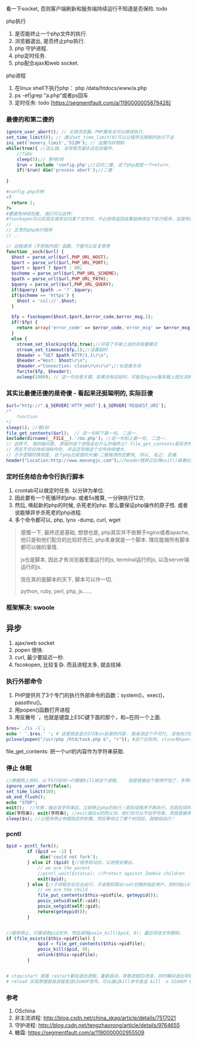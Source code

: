  看一下socket, 否则客户端刷新和服务端持续运行不知道是否保险. todo

php执行

1. 是否能终止一个php文件的执行.
2. 浏览器退出, 是否终止php执行.
3. php 守护进程.
4. php定时任务.
5. php配合ajax和web socket.

php进程
1. 在linux shell下执行php： php /data/htdocs/www/a.php
2. ps -ef|grep "a.php”或者ps回车
3. 定时任务: todo [https://segmentfault.com/a/1190000005879428]



### 最傻的和第二傻的

```php
ignore_user_abort(); // 关掉浏览器，PHP脚本也可以继续执行.
set_time_limit(0); // 通过set_time_limit(0)可以让程序无限制的执行下去
ini_set('memory_limit','512M'); // 设置内存限制
while(true){ //这么搞, 会导致页面永远在加载中.
    //ToDo 
    sleep(5);// 等待5秒
  	$run = include 'config.php';//迈向二傻, 这个php就是一个return.
    if(!$run) die('process abort');//二傻
    
}

#config.php示例
<?
  return 1;
?>
#要避免持续加载, 我们可以这样:
#fsockopen可以实现在请求访问某个文件时，不必获得返回结果就继续往下执行程序，这是和curl通常用法不一样的地方，我们在使用curl访问网页时，一定要等curl加载完网页后，才会执行curl后面的代码，虽然实际上curl也可以实现“非阻塞式”的请求，但是比fsockopen复杂的多，所以我们优先选择fsockopen，fsockopen可以在规定的时间内，比如1秒钟以内，完成对访问路径发出请求，完成之后就不管这个路径是否返回内容了，它的任务就到这里结束，可以继续往下执行程序了。利用这个特性，我们在正常的程序流中加入fsockopen，对上面我们创建的这个定时任务php的地址发出请求，即可让定时任务在后台执行。如果上面这个php的url地址是www.yourdomain.com/script.php，那么我们在编程中，可以这样：
// ...
// 正常的php执行程序
// ..

// 远程请求（不获取内容）函数，下面可以反复使用
function _sock($url) {
  $host = parse_url($url,PHP_URL_HOST);
  $port = parse_url($url,PHP_URL_PORT);
  $port = $port ? $port : 80;
  $scheme = parse_url($url,PHP_URL_SCHEME);
  $path = parse_url($url,PHP_URL_PATH);
  $query = parse_url($url,PHP_URL_QUERY);
  if($query) $path .= '?'.$query;
  if($scheme == 'https') {
    $host = 'ssl://'.$host;
  }

  $fp = fsockopen($host,$port,$error_code,$error_msg,1);
  if(!$fp) {
    return array('error_code' => $error_code,'error_msg' => $error_msg);
  }
  else {
    stream_set_blocking($fp,true);//开启了手册上说的非阻塞模式
    stream_set_timeout($fp,1);//设置超时
    $header = "GET $path HTTP/1.1\r\n";
    $header.="Host: $host\r\n";
    $header.="Connection: close\r\n\r\n";//长连接关闭
    fwrite($fp, $header);
    usleep(1000); // 这一句也是关键，如果没有这延时，可能在nginx服务器上就无法执行成功
```



### 其实比最傻还傻的是奇傻 - 看起来还挺聪明的, 实际巨傻

```php
$url="http://".$_SERVER['HTTP_HOST'].$_SERVER['REQUEST_URI'];
/*
    function
*/
sleep(5); //等5秒
file_get_contents($url);  // 这一句和下面一句, 二选一.
include(dirname(__FILE__).'/do.php'); //这一句和上面一句, 二选一.
// 这样干, 我的疑问是, 原始的这个进程会在什么时候终止? file_get_contents是异步的么? 
// 而且不仅仅持续消耗内存, 并且还导致这个文件持续增大.
// 合乎逻辑的猜测是, 这个php比前面的大傻/二傻崩溃的还要快, 所以, 名之: 巨傻.
header("Location:http://www.manongjc.com");//header跳转之后再exit()或者die()
```

### 定时任务结合命令行执行脚本

1. crontab可以做定时任务.  以分钟为单位.
2. 因此要有一个死循环的php. 或者5s推算, 一分钟执行12次. 
3. 然后, 唤起新的php的时候, 杀死老的php. 那么要保证php操作的原子性.  或者说能够异步杀死老的php进程.
4. 多个命令都可以, php, lynx -dump, curl, wget

> 感慨一下, 最终还是基础, 想想也是, php其实并不依赖于nginx或者apache, 他只是和他们配合的比较好而已, php本身就是一个脚本. 理应能做所有脚本都可以做的事情.
>
> js也是脚本, 因此才有浏览器里面运行的js, terminal运行的js, 以及server端运行的js.
>
> 现在真的是脚本的天下, 脚本可以作一切.
>
> python, ruby, perl, php, js…...

### 框架解决: swoole

## 异步

1. ajax/web socket
2. popen 很快.
3. curl, 最少要延迟一秒.
4. fscokopen, 比较复杂. 而且进程太多, 就会挂掉.

### 执行外部命令

1. PHP提供共了3个专门的执行外部命令的函数：system()，exec()，passthru()。
2. 用popen()函数打开进程
3. 用反撇号 `，也就是键盘上ESC键下面的那个，和~在同一个上面.

```php
$res=`./ls -l`;
echo ' '.$res.' '; # 这里就会显示打印bin目录的内容. 我亲测这个不可行, 没有执行结果.
pclose(popen("/usr/php /htd/task.php &", "r")); #这个比较帅, close和open在一行就调用好了.
```

file_get_contents: 把一个url的内容作为字符串获取.

### 停止 休眠

```php
//根据网上资料，以下5行任何一行都能kill掉这个进程。   但是我被这个程序吓怕了，多带点符防鬼。   
ignore_user_abort(false);   
set_time_limit(10);   
ob_end_flush();   
echo "STOP";   
exit();  //作用：输出该字符串后，立即停止php的执行！即后续程序不再执行，包括后续的其他所有php和html代码部分 
die(字符串); exit(字符串); //exit是die的同义词，他们也可以不加字符串，而是直接停止. 
sleep($n); //让程序停止休眠指定的秒数，然后等待过了那个时间后，就继续运行！ 
```

### pcntl

```php
$pid = pcntl_fork();
		if ($pid == -1) {
			 die('could not fork');
		} else if ($pid) {//程序启动后，父进程会推出，
			// we are the parent
			//pcntl_wait($status); //Protect against Zombie children
			exit($pid);
		} else {//子进程会在后台运行，子进程权限从root切换到指定用户，同时将pid写入进程ID文件。
			// we are the child
			file_put_contents($this->pidfile, getmypid());
			posix_setuid(self::uid);
			posix_setgid(self::gid);
			return(getmypid());
		}


//程序停止，只需读取pid文件，然后调用posix_kill($pid, 9); 最后将该文件删除。
if (file_exists($this->pidfile)) {
			$pid = file_get_contents($this->pidfile);
			posix_kill($pid, 9); 
			unlink($this->pidfile);
		}


# stop/start 或者 restart都会退出进程，重新启动，导致进程ID改变，同时瞬间退出导致业务闪断
# reload 实现原理是给进程发送SIGHUP信号，可以通过kill命令发送 kill -s SIGHUP 64881，也可以通过库函数实现 posix_kill(posix_getpid(), SIGUSR1);

```



### 参考

1. OSchina
2. 非主流进程: http://blog.csdn.net/china_skag/article/details/7517021
3. 守护进程: http://blog.csdn.net/tengzhaorong/article/details/9764655
4. 糖霜: https://segmentfault.com/a/1190000002955509